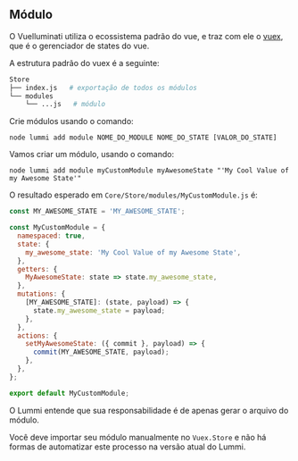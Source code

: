 ## Módulo

O Vuelluminati utiliza o ecossistema padrão do vue, e traz com ele o [vuex](https://vuex.vuejs.org/), que é o gerenciador de states do vue.

A estrutura padrão do vuex é a seguinte:
``` sh
Store
├── index.js   # exportação de todos os módulos
└── modules
    └── ...js   # módulo
```

Crie módulos usando o comando:

```
node lummi add module NOME_DO_MODULE NOME_DO_STATE [VALOR_DO_STATE]
```

Vamos criar um módulo, usando o comando:

```
node lummi add module myCustomModule myAwesomeState "'My Cool Value of my Awesome State'"
```

O resultado esperado em `Core/Store/modules/MyCustomModule.js` é:

``` javascript
const MY_AWESOME_STATE = 'MY_AWESOME_STATE';

const MyCustomModule = {
  namespaced: true,
  state: {
    my_awesome_state: 'My Cool Value of my Awesome State',
  },
  getters: {
    MyAwesomeState: state => state.my_awesome_state,
  },
  mutations: {
    [MY_AWESOME_STATE]: (state, payload) => {
      state.my_awesome_state = payload;
    },
  },
  actions: {
    setMyAwesomeState: ({ commit }, payload) => {
      commit(MY_AWESOME_STATE, payload);
    },
  },
};

export default MyCustomModule;
```

O Lummi entende que sua responsabilidade é de apenas gerar o arquivo do módulo.

Você deve importar seu módulo manualmente no `Vuex.Store` e não há formas de automatizar este processo na versão atual do Lummi.
